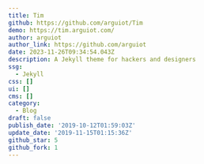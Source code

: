 ```yaml
---
title: Tim
github: https://github.com/arguiot/Tim
demo: https://tim.arguiot.com/
author: arguiot
author_link: https://github.com/arguiot
date: 2023-11-26T09:34:54.043Z
description: A Jekyll theme for hackers and designers
ssg:
  - Jekyll
css: []
ui: []
cms: []
category:
  - Blog
draft: false
publish_date: '2019-10-12T01:59:03Z'
update_date: '2019-11-15T01:15:36Z'
github_star: 5
github_fork: 1
---
```

